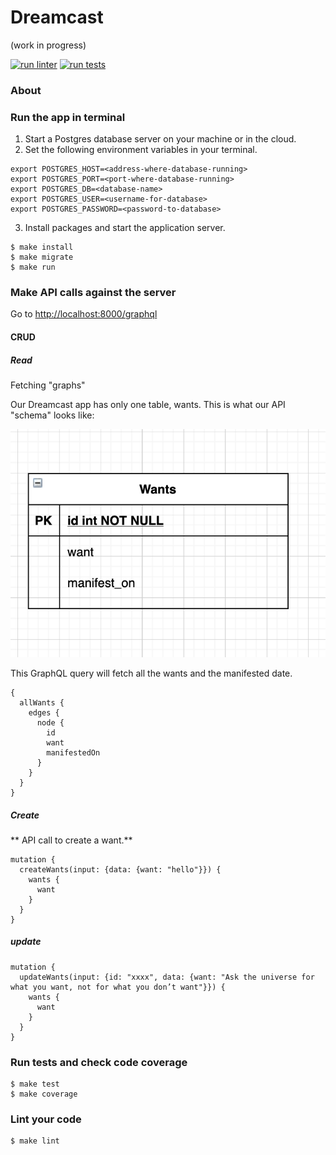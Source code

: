 # Dreamcast

(work in progress)

[![run linter](https://github.com/adoubleyoueye/Dreamcast/actions/workflows/lint.yml/badge.svg)](https://github.com/adoubleyoueye/Dreamcast/actions/workflows/lint.yml) [![run tests](https://github.com/adoubleyoueye/Dreamcast/actions/workflows/test.yml/badge.svg)](https://github.com/adoubleyoueye/Dreamcast/actions/workflows/test.yml)

### About


### Run the app in terminal

1. Start a Postgres database server on your machine or in the cloud.
2. Set the following environment variables in your terminal.

```
export POSTGRES_HOST=<address-where-database-running>
export POSTGRES_PORT=<port-where-database-running>
export POSTGRES_DB=<database-name>
export POSTGRES_USER=<username-for-database>
export POSTGRES_PASSWORD=<password-to-database>
```

3. Install packages and start the application server.

```
$ make install
$ make migrate
$ make run
```

### Make API calls against the server

Go to [http://localhost:8000/graphql](http://localhost:8000/graphql)

#### CRUD

##### Read

Fetching "graphs"

Our Dreamcast app has only one table, wants. This is what our API "schema" looks like:

![erd](screenshots/erd.png)

This GraphQL query will fetch all the wants and the manifested date.

```
{
  allWants {
    edges {
      node {
        id
        want
        manifestedOn
      }
    }
  }
}

```


##### Create

** API call to create a want.**

```
mutation {
  createWants(input: {data: {want: "hello"}}) {
    wants {
      want
    }
  }
}

```

##### update

```
mutation {
  updateWants(input: {id: "xxxx", data: {want: "Ask the universe for what you want, not for what you don’t want"}}) {
    wants {
      want
    }
  }
}
```

### Run tests and check code coverage

```
$ make test
$ make coverage
```

### Lint your code

```
$ make lint
```
